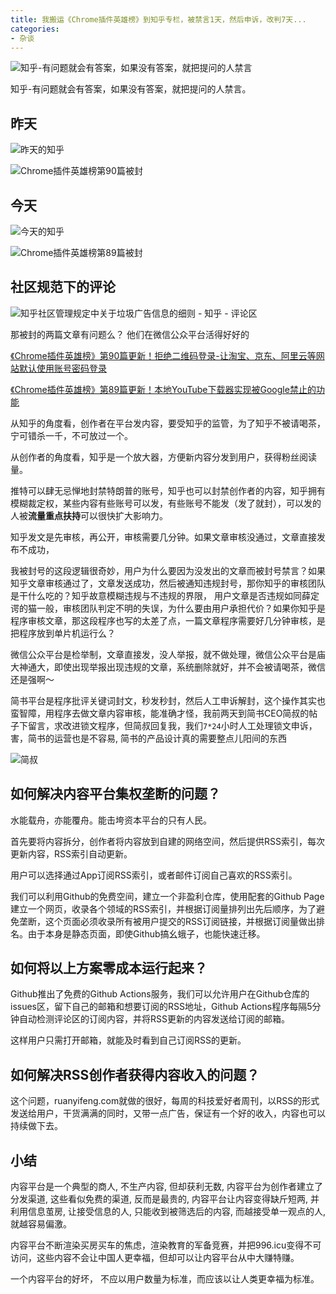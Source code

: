```yaml
---
title: 我搬运《Chrome插件英雄榜》到知乎专栏，被禁言1天，然后申诉，改判7天...
categories:
- 杂谈
---
```




![知乎-有问题就会有答案，如果没有答案，就把提问的人禁言](https://cdn.fangyuanxiaozhan.com/assets/16137046252964ssRGrnN.png)

知乎-有问题就会有答案，如果没有答案，就把提问的人禁言。



## 昨天

![昨天的知乎](https://cdn.fangyuanxiaozhan.com/assets/16137042730992aT4wSRZ.png)



![Chrome插件英雄榜第90篇被封](https://cdn.fangyuanxiaozhan.com/assets/1613704429579FcCjWYnr.png)



## 今天



![今天的知乎](https://cdn.fangyuanxiaozhan.com/assets/1613704307351Y0SXRXEE.png)



![Chrome插件英雄榜第89篇被封](https://cdn.fangyuanxiaozhan.com/assets/1613704444298CHspzfBQ.png)





## 社区规范下的评论



![知乎社区管理规定中关于垃圾广告信息的细则 - 知乎 - 评论区](https://cdn.fangyuanxiaozhan.com/assets/1613704579546kpdrRMx6.png)







那被封的两篇文章有问题么？ 他们在微信公众平台活得好好的



[《Chrome插件英雄榜》第90篇更新！拒绝二维码登录-让淘宝、京东、阿里云等网站默认使用账号密码登录](https://mp.weixin.qq.com/s/FUoMQ6e18NRkoenXvh6aiw)

[《Chrome插件英雄榜》第89篇更新！本地YouTube下载器实现被Google禁止的功能](https://mp.weixin.qq.com/s/RTvi8kTX9a8XL8dsOAmGIA)



从知乎的角度看，创作者在平台发内容，要受知乎的监管，为了知乎不被请喝茶，宁可错杀一千，不可放过一个。

从创作者的角度看，知乎是一个放大器，方便新内容分发到用户，获得粉丝阅读量。



推特可以肆无忌惮地封禁特朗普的账号，知乎也可以封禁创作者的内容，知乎拥有模糊裁定权，某些内容有些账号可以发，有些账号不能发（发了就封），可以发的人被**流量重点扶持**可以很快扩大影响力。



知乎发文是先审核，再公开，审核需要几分钟。如果文章审核没通过，文章直接发布不成功，



我被封号的这段逻辑很奇妙，用户为什么要因为没发出的文章而被封号禁言？如果知乎文章审核通过了，文章发送成功，然后被通知违规封号，那你知乎的审核团队是干什么吃的？知乎故意模糊违规与不违规的界限， 用户文章是否违规如同薛定谔的猫一般，审核团队判定不明的失误，为什么要由用户承担代价？如果你知乎是程序审核文章，那这段程序也写的太差了点，一篇文章程序需要好几分钟审核，是把程序放到单片机运行么？



微信公众平台是检举制，文章直接发，没人举报，就不做处理，微信公众平台是庙大神通大，即使出现举报出现违规的文章，系统删除就好，并不会被请喝茶，微信还是强啊～



简书平台是程序批评关键词封文，秒发秒封，然后人工申诉解封，这个操作其实也蛮智障，用程序去做文章内容审核，能准确才怪，我前两天到简书CEO简叔的帖子下留言，求改进锁文程序，但简叔回复我，我们`7*24`小时人工处理锁文申诉，害，简书的运营也是不容易, 简书的产品设计真的需要整点儿阳间的东西

![简叔](https://cdn.fangyuanxiaozhan.com/assets/1613720727721iB5xAWRa.png)











## 如何解决内容平台集权垄断的问题？



水能载舟，亦能覆舟。能击垮资本平台的只有人民。

首先要将内容拆分，创作者将内容放到自建的网络空间，然后提供RSS索引，每次更新内容，RSS索引自动更新。

用户可以选择通过App订阅RSS索引，或者邮件订阅自己喜欢的RSS索引。



我们可以利用Github的免费空间，建立一个非盈利仓库，使用配套的Github Page建立一个网页，收录各个领域的RSS索引，并根据订阅量排列出先后顺序，为了避免垄断，这个页面必须收录所有被用户提交的RSS订阅链接，并根据订阅量做出排名。由于本身是静态页面，即使Github搞幺蛾子，也能快速迁移。



## 如何将以上方案零成本运行起来？





Github推出了免费的Github Actions服务，我们可以允许用户在Github仓库的issues区，留下自己的邮箱和想要订阅的RSS地址，Github Actions程序每隔5分钟自动检测评论区的订阅内容，并将RSS更新的内容发送给订阅的邮箱。



这样用户只需打开邮箱，就能及时看到自己订阅RSS的更新。





## 如何解决RSS创作者获得内容收入的问题？



这个问题，ruanyifeng.com就做的很好，每周的科技爱好者周刊，以RSS的形式发送给用户，干货满满的同时，又带一点广告，保证有一个好的收入，内容也可以持续做下去。





## 小结



内容平台是一个典型的商人, 不生产内容, 但却获利无数, 内容平台为创作者建立了分发渠道, 这些看似免费的渠道, 反而是最贵的, 内容平台让内容变得缺斤短两, 并利用信息茧房, 让接受信息的人, 只能收到被筛选后的内容, 而越接受单一观点的人, 就越容易偏激。



内容平台不断渲染买房买车的焦虑，渲染教育的军备竞赛，并把996.icu变得不可访问，这些内容不会让中国人更幸福，但却可以让内容平台从中大赚特赚。



 一个内容平台的好坏， 不应以用户数量为标准，而应该以让人类更幸福为标准。











